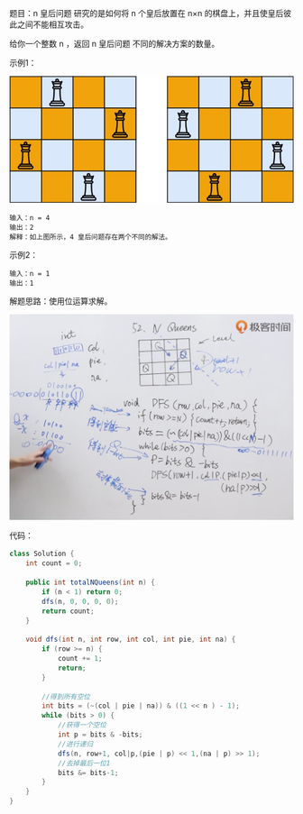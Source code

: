 题目：n 皇后问题 研究的是如何将 n 个皇后放置在 n×n 的棋盘上，并且使皇后彼此之间不能相互攻击。

给你一个整数 n ，返回 n 皇后问题 不同的解决方案的数量。

示例1：

![demo](./52/demo.jpeg)

```shell
输入：n = 4
输出：2
解释：如上图所示，4 皇后问题存在两个不同的解法。
```

示例2：

```shell
输入：n = 1
输出：1
```

解题思路：使用位运算求解。

![solve](./52/solve.png)

代码：

```java
class Solution {
    int count = 0;

    public int totalNQueens(int n) {
        if (n < 1) return 0;
        dfs(n, 0, 0, 0, 0);
        return count;
    }

    void dfs(int n, int row, int col, int pie, int na) {
        if (row >= n) {
            count += 1;
            return;
        }

      	//得到所有空位
        int bits = (~(col | pie | na)) & ((1 << n ) - 1);
        while (bits > 0) {
            //获得一个空位
            int p = bits & -bits;
            //进行递归
            dfs(n, row+1, col|p,(pie | p) << 1,(na | p) >> 1);
            //去掉最后一位1
            bits &= bits-1;
        }
    }
}
```

